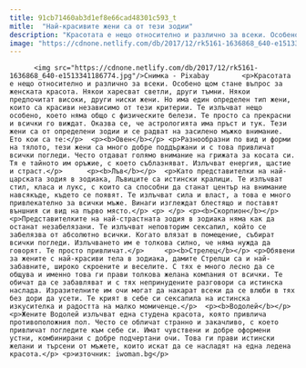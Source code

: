 ```yaml
---
title: 91cb71460ab3d1ef8e66cad48301c593_t
mitle:  "Най-красивите жени са от тези зодии"
description: "Красотата е нещо относително и различно за всеки. Особено щом стане въпрос за женската красота. Някои харесват светли, други тъмни. Някои предпочитат високи, други ниски жени. Но има един определен тип жени, които са красиви независимо от тези критерии. Те излъчват нещо особено, което няма общо с физическите белези. Те просто са прекрасни и всички …"
image: "https://cdnone.netlify.com/db/2017/12/rk5161-1636868_640-e1513341186774.jpg"
---
```


          <img src="https://cdnone.netlify.com/db/2017/12/rk5161-1636868_640-e1513341186774.jpg"/>Снимка - Pixabay        <p>Красотата е нещо относително и различно за всеки. Особено щом стане въпрос за женската красота. Някои харесват светли, други тъмни. Някои предпочитат високи, други ниски жени. Но има един определен тип жени, които са красиви независимо от тези критерии. Те излъчват нещо особено, което няма общо с физическите белези. Те просто са прекрасни и всички го виждат. Оказва се, че астрологията има пръст и тук. Тези жени са от определени зодии и се радват на засилено мъжко внимание. Ето кои са те:</p>  <p><b>Овен</b></p> <p>Разнообразни по вид и форми на тялото, тези жени са много добре поддържани и с това привличат всички погледи. Често отдават голямо внимание на грижата за косата си. Тя е тайното им оръжие, с което съблазняват. Излъчват енергия, щастие и страст.</p>      <p><b>Лъв</b></p>  <p>Като представителки на най-царската зодия в зодиака, Лъвиците са истински кралици. Те излъчват стил, класа и лукс, с които са способни да станат център на внимание навсякъде, където се появят. Те излъчват сила и власт, а това е много привлекателно за всички мъже. Винаги изглеждат блестящо и поставят външния си вид на първо място.</p> <p> </p> <p><b>Скорпион</b></p>  <p>Представителките на най-страстната зодия в зодиака няма как да останат незабелязани. Те излъчват неповторим сексапил, който се забелязва от абсолютно всички. Когато влязат в помещение, събират всички погледи. Излъчването им е толкова силно, че няма нужда да говорят. Те просто привличат.</p>     <p><b>Стрелец</b></p> <p>Обявени за жените с най-красиви тела в зодиака, дамите Стрелци са и най-забавните, широко скроените и веселите. С тях е много лесно да се общува и именно това ги прави толкова желана компания от всички. Те обичат да се забавляват и с тях непринудените разговори са истинска наслада. Изразителните им очи могат да накарат всеки да се влюби в тях без дори да усети. Те крият в себе си сексапила на истинска изкусителка и радостта на малко момиченце.</p>  <p><b>Водолей</b></p> <p>Жените Водолей излъчват една студена красота, която привлича противоположния пол. Често се обличат странно и закачливо, с което привличат погледите към себе си. Имат чувствени и добре оформени устни, комбинирани с добре подчертани очи. Това ги прави истински желани и търсени от мъжете, които искат да се насладят на една ледена красота.</p> <p>източник: iwoman.bg</p>        